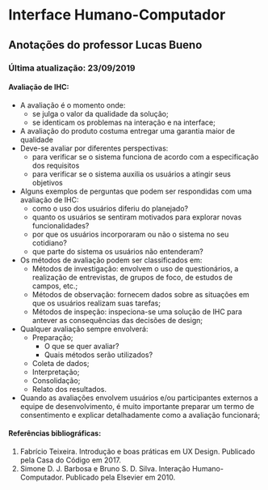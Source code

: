# Interface Humano-Computador

## Anotações do professor Lucas Bueno

### Última atualização: 23/09/2019

#### Avaliação de IHC:

- A avaliação é o momento onde:
    - se julga o valor da qualidade da solução;
    - se identicam os problemas na interação e na interface;
- A avaliação do produto costuma entregar uma garantia maior de qualidade
- Deve-se avaliar por diferentes perspectivas:
    - para verificar se o sistema funciona de acordo com a especificação dos requisitos
    - para verificar se o sistema auxilia os usuários a atingir seus objetivos
- Alguns exemplos de perguntas que podem ser respondidas com uma avaliação de IHC:
    - como o uso dos usuários diferiu do planejado?
    - quanto os usuários se sentiram motivados para explorar novas funcionalidades?
    - por que os usuários incorporaram ou não o sistema no seu cotidiano?
    - que parte do sistema os usuários não entenderam?
- Os métodos de avaliação podem ser classificados em:
    - Métodos de investigação: envolvem o uso de questionários, a realização de entrevistas, de grupos de foco, de estudos de campos, etc.;
    - Métodos de observação: fornecem dados sobre as situações em que os usuários realizam suas tarefas;
    - Métodos de inspeção: inspeciona-se uma solução de IHC para antever as consequências das decisões de design;
- Qualquer avaliação sempre envolverá:
    - Preparação;
        - O que se quer avaliar?
        - Quais métodos serão utilizados?
    - Coleta de dados;
    - Interpretação;
    - Consolidação;
    - Relato dos resultados.
- Quando as avaliações envolvem usuários e/ou participantes externos a equipe de desenvolvimento, é muito importante preparar um termo de consentimento e explicar detalhadamente como a avaliação funcionará;

#### Referências bibliográficas:

1. Fabrício Teixeira. Introdução e boas práticas em UX Design. Publicado pela Casa do Código em 2017.
2. Simone D. J. Barbosa e Bruno S. D. Silva. Interação Humano-Computador. Publicado pela Elsevier em 2010.